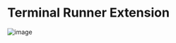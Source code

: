 # Terminal Runner Extension
![image](https://github.com/lighttigerXIV/simple-kl-terminal-runner-extension/assets/35658492/15c74902-6b14-4b5f-a69e-5767960ef66c)

